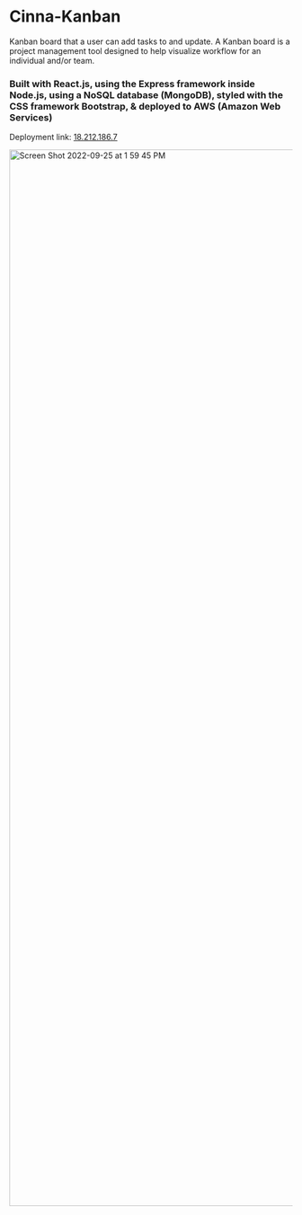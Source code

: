 # Cinna-Kanban

Kanban board that a user can add tasks to and update. A Kanban board is a project management tool designed to help visualize workflow for an individual and/or team.

### Built with React.js, using the Express framework inside Node.js, using a NoSQL database (MongoDB), styled with the CSS framework Bootstrap, & deployed to AWS (Amazon Web Services)

Deployment link: 
[18.212.186.7](http://18.212.186.7/)

<img width="1881" alt="Screen Shot 2022-09-25 at 1 59 45 PM" src="https://user-images.githubusercontent.com/104343338/192160617-3c2812e7-12d9-4669-b794-1046e3d13b9f.png">
